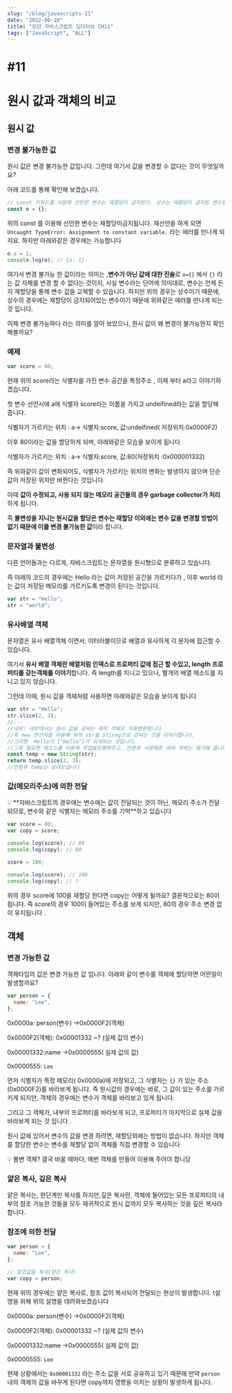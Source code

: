 ```yaml
---
slug: "/blog/javascripts-11"
date: "2022-06-20"
title: "모던 자바스크립트 딥다이브 CH11"
tags: ["JavaScript", "ALL"]
---
```


# #11

# 원시 값과 객체의 비교

## 원시 값

### 변경 불가능한 값

원시 값은 변경 불가능한 값입니다. 그런데 여기서 값을 변경할 수 없다는 것이 무엇일까요?

아래 코드를 통해 확인해 보겠습니다.

```jsx
// const 키워드를 사용해 선언한 변수는 재할당이 금지된다. 상수는 재할당이 금지된 변수일 뿐이다.
const o = {};
```

위의 const 를 이용해 선언한 변수는 재할당이금지됩니다. 재선언을 하게 되면 `Uncaught TypeError: Assignment to constant variable.` 라는 에러를 만나게 되지요. 하지만 아래와같은 경우에는 가능합니다

```jsx
o.a = 1;
console.log(o); // {a: 1}
```

여기서 변경 불가능 한 값이라는 의미는 ,**변수가 아닌 값에 대한 진술**로 `o={}` 에서 `{}` 라는 값 자체를 변경 할 수 없다는 것이지, 사실 변수라는 단어에 의미대로, 변수는 언제 든지 재할당을 통해 변수 값을 교체할 수 있습니다. 하지만 위의 경우는 상수이기 때문에, 상수의 경우에는 재할당이 금지되어있는 변수이기 때문에 위와같은 에러를 만나게 되는 것 입니다.

이제 변경 불가능하다 라는 의미를 알아 보았으니, 원시 값이 왜 변경이 불가능한지 확인해볼까요?

### 예제

```jsx
var score = 80;
```

현재 위의 score라는 식별자를 가진 변수 공간을 특정주소 , 이제 부터 a라고 이야기하겠습니다.

첫 변수 선언시에 a에 식별자 score라는 이름을 가지고 undeifined라는 값을 할당해 줍니다.

식별자가 가르키는 위치 : a→ 식별자:score, 값:undeifined( 저장위치:0x0000F2)

이후 80이라는 값을 할당하게 되며, 아래와같은 모습을 보이게 됩니다

식별자가 가르키는 위치 : a→ 식별자:score, 값:80(저장위치 :0x000001332)

즉 위와같이 값이 변화되어도, 식별자가 가르키는 위치의 변화는 발생하지 않으며 단순 값이 저장된 위치만 바뀐다는 것입니다.

이때 **값이 수정되고, 사용 되지 않는 메모리 공간들의 경우 garbage collector가 처리**하게 됩니다.

즉 **불변성을 지니는 원시값을 할당은 변수는 재할당 이외에는 변수 값을 변경할 방법이 없기 때문에 이를 변경 불가능한 값**이라 합니다.

### 문자열과 불변성

다른 언어들과는 다르게, 자바스크립트는 문자열을 원시형으로 분류하고 있습니다.

즉 아래의 코드의 경우에는 Hello 라는 값이 저장된 공간을 가르키다가 , 이후 world 라는 값이 저장된 메모리를 가르키도록 변경이 된다는 것입니다.

```jsx
var str = "Hello";
str = "world";
```

### 유사배열 객체

문자열은 유사 배열객체 이면서, 이터러블이므로 배열과 유사하게 각 문자에 접근할 수 있습니다.

여기서 **유사 배열 객체란 배열처럼 인덱스로 프로퍼티 값에 접근 할 수있고, length 프로퍼티를 갖는객체를 이야기**합니다. 즉 length를 지니고 있으나, 별개의 배열 메소드를 지니고 있지 않습니다.

그런데 이때, 원시 값을 객체처럼 사용하면 아래와같은 모습을 보이게 됩니다

```jsx
var str = "Hello";
str.slice(2, 3);
//---
//내부: 내부에서는 원시 값을 감싸는 래퍼 객체로 자동변환됩니다
//즉 new 연산자를 이용해 위의 str을 Stirng으로 감싸는 것을 이야기합니다.
//그러면  Hello가 {"Hello"}가 되게되는 것입니다.
//그후 필요한 메소드를 이용해 작업을진행해주고, 반환후 사용해준 레퍼 객체는 패기해 줍니다
const temp = new String(str);
return temp.slice(2, 3);
//반환후 temp는 날려보냅니다
```

### 값(메모리주소)에 의한 전달

<aside>
💡 **자바스크립트의 경우에는 변수에는 값이 전달되는 것이 아닌, 메모리 주소가 전달 되므로, 변수와 같은 식별자는  메모리 주소를 기억**하고 있습니다

</aside>

```jsx
var score = 80;
var copy = score;

console.log(score); // 80
console.log(copy); // 80

score = 100;

console.log(score); // 100
console.log(copy); // ?
```

위의 경우 score에 100을 재할당 한다면 copy는 어떻게 될까요? 결론적으로는 80이 됩니다. 즉 score의 경우 100이 들어있는 주소를 보게 되지만, 80의 경우 주소 변경 없이 유지됩니다 .

## 객체

### 변경 가능한 값

객체타입의 값은 변경 가능한 값 입니다. 아래와 같이 변수를 객체에 할당하면 어떤일이 발생할까요?

```jsx
var person = {
  name: "Lee",
};
```

0x0000a: person(변수) →0x0000F2(객체)

0x0000F2(객체): 0x00001332 ~? (실제 값의 변수)

0x00001332:name →0x0000555( 실제 값의 값)

0x0000555: `Lee`

먼저 식별자가 특정 메모리( 0x0000a)에 저장되고, 그 식별자는 `{}` 가 있는 주소(0x0000F2)를 바라보게 됩니다. 즉 원시값의 경우에는 바로, 그 값이 있는 주소를 가르키게 되지만, 객체의 경우에는 변수가 객체를 바라보고 있게 됩니다.

그리고 그 객체가, 내부의 프로퍼티를 바라보게 되고, 프로퍼티가 마지막으로 실제 값을 바라보게 되는 것 입니다 .

원시 값에 있어서 변수의 값을 변경 하려면, 재할당외에는 방법이 없습니다. 하지만 객체를 할당한 변수는 변수를 재할당 없이 객체를 직접 변경할 수 있습니다

<aside>
💡  불변 객체? 결국 바꿀 때마다, 매번 객체를 만들어 이용해 주어야 합니당

</aside>

### 얕은 복사, 깊은 복사

얕은 복사는, 한단계만 복사를 하지만,깊은 복사란, 객체에 들어있는 모든 프로퍼티의 내부의 참조 가능한 것들을 모두 재귀적으로 원시 값까지 모두 복사하는 것을 깊은 복사라 합니다.

### 참조에 의한 전달

```jsx
var person = {
  name: "Lee",
};

// 참조값을 복사(얕은 복사)
var copy = person;
```

현재 위의 경우에는 얕은 복사로, 참조 값이 복사되어 전달되는 현상이 발생합니다. t설명을 위해 위의 설명을 데려와보겠습니다

0x0000a: person(변수) →0x0000F2(객체)

0x0000F2(객체): 0x00001332 ~? (실제 값의 변수)

0x00001332:name →0x0000555( 실제 값의 값)

0x0000555: `Lee`

현재 상황에서는 `0x00001332` 라는 주소 값을 서로 공유하고 있기 때문에 만약 `person` 내의 객체의 값을 바꾸게 된다면 copy까지 영향을 미치는 상황이 발생하게 됩니다.
